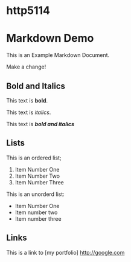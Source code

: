 # http5114
# Markdown Demo

This is an Example Markdown Document.

Make a change!

## Bold and Italics

This text is **bold**.

This text is _italics_.

This text is **_bold and italics_**

## Lists

This is an ordered list;

1. Item Number One
2. Item Number Two
3. Item Number Three

This is an unorderd list:

- Item Number One
- Item number two
- Item number three

## Links

This is a link to  [my portfolio] http://google.com
